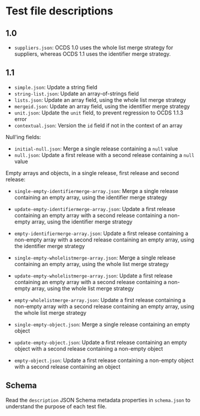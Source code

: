 # Test file descriptions

## 1.0

* `suppliers.json`: OCDS 1.0 uses the whole list merge strategy for suppliers, whereas OCDS 1.1 uses the identifier merge strategy.

## 1.1

* `simple.json`: Update a string field
* `string-list.json`: Update an array-of-strings field
* `lists.json`: Update an array field, using the whole list merge strategy
* `mergeid.json`: Update an array field, using the identifier merge strategy
* `unit.json`: Update the `unit` field, to prevent regression to OCDS 1.1.3 error
* `contextual.json`: Version the `id` field if not in the context of an array

Null'ing fields:

* `initial-null.json`: Merge a single release containing a `null` value
* `null.json`: Update a first release with a second release containing a `null` value

Empty arrays and objects, in a single release, first release and second release:

* `single-empty-identifiermerge-array.json`: Merge a single release containing an empty array, using the identifier merge strategy
* `update-empty-identifiermerge-array.json`: Update a first release containing an empty array with a second release containing a non-empty array, using the identifier merge strategy
* `empty-identifiermerge-array.json`: Update a first release containing a non-empty array with a second release containing an empty array, using the identifier merge strategy

* `single-empty-wholelistmerge-array.json`: Merge a single release containing an empty array, using the whole list merge strategy
* `update-empty-wholelistmerge-array.json`: Update a first release containing an empty array with a second release containing a non-empty array, using the whole list merge strategy
* `empty-wholelistmerge-array.json`: Update a first release containing a non-empty array with a second release containing an empty array, using the whole list merge strategy

* `single-empty-object.json`: Merge a single release containing an empty object
* `update-empty-object.json`: Update a first release containing an empty object with a second release containing a non-empty object
* `empty-object.json`: Update a first release containing a non-empty object with a second release containing an object

## Schema

Read the `description` JSON Schema metadata properties in `schema.json` to understand the purpose of each test file.
